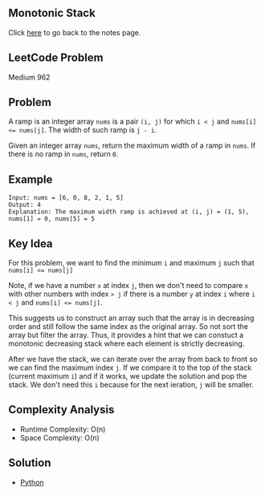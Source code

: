 ## Monotonic Stack
Click [here](../notes.md) to go back to the notes page.

## LeetCode Problem
Medium 962

## Problem
A ramp is an integer array `nums` is a pair `(i, j)` for which `i < j` and `nums[i] <= nums[j]`. The width of such ramp is `j - i`.

Given an integer array `nums`, return the maximum width of a ramp in `nums`. If there is no ramp in `nums`, return `0`.

## Example
```
Input: nums = [6, 0, 8, 2, 1, 5]
Output: 4
Explanation: The maximum width ramp is achieved at (i, j) = (1, 5), nums[1] = 0, nums[5] = 5
```

## Key Idea
For this problem, we want to find the minimum `i` and maximum `j` such that `nums[i] <= nums[j]`

Note, if we have a number `x` at index `j`, then we don't need to compare `x` with other numbers with index `> j` if there is a number `y` at index `i` where `i < j` and `nums[i] <= nums[j]`.

This suggests us to construct an array such that the array is in decreasing order and still follow the same index as the original array. So not sort the array but filter the array. Thus, it provides a hint that we can constuct a monotonic decreasing stack where each element is strictly decreasing.

After we have the stack, we can iterate over the array from back to front so we can find the maximum index `j`. If we compare it to the top of the stack (current maximum `i`) and if it works, we update the solution and pop the stack. We don't need this `i` because for the next ieration, `j` will be smaller.
 
## Complexity Analysis
- Runtime Complexity: O(n)
- Space Complexity: O(n)

## Solution
- [Python](./solution.py)
